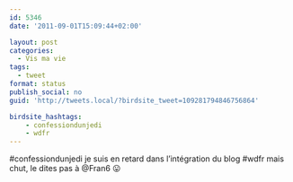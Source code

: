 ```yaml
---
id: 5346
date: '2011-09-01T15:09:44+02:00'

layout: post
categories:
  - Vis ma vie
tags:
  - tweet
format: status
publish_social: no
guid: 'http://tweets.local/?birdsite_tweet=109281794846756864'

birdsite_hashtags:
    - confessiondunjedi
    - wdfr
---
```


\#confessiondunjedi je suis en retard dans l’intégration du blog #wdfr mais chut, le dites pas à @Fran6 😛